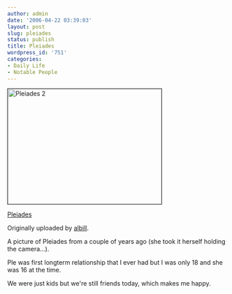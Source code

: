 ```yaml
---
author: admin
date: '2006-04-22 03:39:03'
layout: post
slug: pleiades
status: publish
title: Pleiades
wordpress_id: '751'
categories:
- Daily Life
- Notable People
---
```

<img height="264" alt="Pleiades 2" src="http://static.flickr.com/28/100101206_ec9abd7a1c_o.jpg" width="352" border="1" />

<a href="http://www.flickr.com/photos/albill/100101206/">Pleiades</a>

Originally uploaded by <a href="http://www.flickr.com/people/albill/">albill</a>.<br clear="all" />

A picture of Pleiades from a couple of years ago (she took it herself holding the camera...).

Ple was first longterm relationship that I ever had but I was only 18 and she was 16 at the time.

We were just kids but we're still friends today, which makes me happy.
